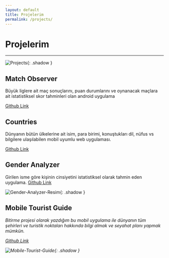 ```yaml
---
layout: default
title: Projelerim
permalink: /projects/
---
```


# Projelerim
-----

![Projects]({{site.baseurl}}/assets/images/projects.jpg){: .shadow }

## Match Observer <i class="far fa-futbol"></i>

Büyük liglere ait maç sonuçlarını, puan durumlarını ve oynanacak maçlara ait istatistiksel skor tahminleri olan android uygulama

<i class="fa fa-link"></i> <i class="fa fa-github"></i> [Github Link](https://github.com/erkanceylan/match-observer)

## Countries <i class="fa fa-globe"></i>

Dünyanın bütün ülkelerine ait isim, para birimi, konuştukları dil, nüfus vs bilgilere ulaşılabilen mobil uyumlu web uygulaması.

<i class="fa fa-link"></i> <i class="fa fa-github"></i> [Github Link](https://github.com/erkanceylan/countries)

## Gender Analyzer <i class="fa fa-male"></i>  <i class="fa fa-female"></i>

Girilen isme göre kişinin cinsiyetini istatistiksel olarak tahmin eden uygulama.
<i class="fa fa-link"></i> <i class="fa fa-github"></i> [Github Link](https://github.com/erkanceylan/gender-analyzer)

![Gender-Analyzer-Resim](https://user-images.githubusercontent.com/9788440/34367368-2bd7e5ca-eaaa-11e7-8eeb-d2ff2a77b5ce.png){: .shadow }

## Mobile Tourist Guide <i class="fa fa-plane"></i> <i class="fa fa-suitcase">

Bitirme projesi olarak yazdığım bu mobil uygulama ile dünyanın tüm şehirleri ve turistik noktaları hakkında bilgi almak ve seyahat planı yapmak mümkün.

<i class="fa fa-link"></i> <i class="fa fa-github"></i> [Github Link](https://github.com/erkanceylan/final-project)

![Mobile-Tourist-Guide](https://user-images.githubusercontent.com/9788440/39761053-b06a024e-52df-11e8-87dd-63be65684149.png){: .shadow }


